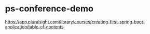 # ps-conference-demo

https://app.pluralsight.com/library/courses/creating-first-spring-boot-application/table-of-contents
